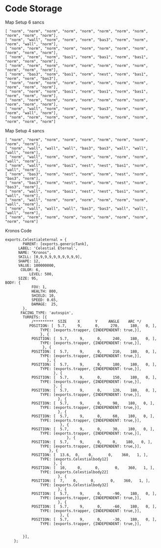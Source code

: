 # Code Storage
Map Setup 6 sancs

    [ "norm", "norm", "norm", "norm", "norm", "norm", "norm", "norm", "norm", "norm", "norm"],
    [ "norm", "wall", "norm", "norm", "norm", "bas3", "norm", "norm", "norm", "wall", "norm"],
    [ "norm", "norm", "norm", "norm", "norm", "norm", "norm", "norm", "norm", "norm", "norm"],
    [ "norm", "norm", "norm", "bas1", "norm", "bas1", "norm", "bas1", "norm", "norm", "norm"],
    [ "norm", "norm", "norm", "norm", "norm", "norm", "norm", "norm", "norm", "norm", "norm"],
    [ "norm", "bas3", "norm", "bas1", "norm", "nest", "norm", "bas1", "norm", "norm", "bas3"],
    [ "norm", "norm", "norm", "norm", "norm", "norm", "norm", "norm", "norm", "norm", "norm"],
    [ "norm", "norm", "norm", "bas1", "norm", "bas1", "norm", "bas1", "norm", "norm", "norm"],
    [ "norm", "norm", "norm", "norm", "norm", "norm", "norm", "norm", "norm", "norm", "norm"],
    [ "norm", "wall", "norm", "norm", "norm", "bas3", "norm", "norm", "norm", "wall", "norm"],
    [ "norm", "norm", "norm", "norm", "norm", "norm", "norm", "norm", "norm", "norm", "norm"]
Map Setup 4 sancs

    [ "norm", "norm", "norm", "norm", "norm", "norm", "norm", "norm", "norm", "norm"],
    [ "norm", "wall", "wall", "wall", "bas3", "bas3", "wall", "wall", "wall", "norm"],
    [ "norm", "wall", "norm", "norm", "norm", "norm", "norm", "norm", "wall", "norm"],
    [ "norm", "wall", "norm", "bas1", "nest", "nest", "bas1", "norm", "wall", "norm"],
    [ "norm", "bas3", "norm", "nest", "norm", "norm", "nest", "norm", "bas3", "norm"],
    [ "norm", "bas3", "norm", "nest", "norm", "norm", "nest", "norm", "bas3", "norm"],
    [ "norm", "wall", "norm", "bas1", "nest", "nest", "bas1", "norm", "wall", "norm"],
    [ "norm", "wall", "norm", "norm", "norm", "norm", "norm", "norm", "wall", "norm"],
    [ "norm", "wall", "wall", "wall", "bas3", "bas3", "wall", "wall", "wall", "norm"],
    [ "norm", "norm", "norm", "norm", "norm", "norm", "norm", "norm", "norm", "norm"]
Kronos Code

    exports.Celestialeternal = {
            PARENT: [exports.genericTank],
          LABEL: 'Celestial Eternal',
          NAME: "Kronos",
          SKILL: [0,9,9,9,9,9,9,9,9,9],
          SHAPE: 12,
          VALUE: 100000000,
           COLOR: 6,
               LEVEL: 500,
          SIZE: 95,
    BODY: {
                FOV: 1,
                HEALTH: 800,
                SHIELD: 10,
                SPEED: 0.65,
                DAMAGE:  25,
            },
           FACING_TYPE: 'autospin',
            TURRETS: [{
                /*********  SIZE     X       Y     ANGLE    ARC */
               POSITION: [  5.7,     9,      0,     270,     180,   0, ], 
                    TYPE: [exports.trapper, {INDEPENDENT: true,}],
                    }, {
                POSITION: [  5.7,     9,      0,     240,    180,   0, ],
                    TYPE: [exports.trapper, {INDEPENDENT: true,}],
                     }, {
                POSITION: [  5.7,     9,      0,     210,    180,   0, ],
                    TYPE: [exports.trapper, {INDEPENDENT: true,}],
                       }, {
                POSITION: [  5.7,     9,      0,     180,    180,   0, ],
                    TYPE: [exports.trapper, {INDEPENDENT: true,}], 
                          }, {
                POSITION: [  5.7,     9,      0,     150,    180,   0, ],
                    TYPE: [exports.trapper, {INDEPENDENT: true,}],
                          }, {
                POSITION: [  5.7,     9,      0,     120,    180,   0, ],
                    TYPE: [exports.trapper, {INDEPENDENT: true,}],
                            }, {
                POSITION: [  5.7,     9,      0,     90,    180,   0, ],
                    TYPE: [exports.trapper, {INDEPENDENT: true,}],
                            }, {
                POSITION: [  5.7,     9,      0,     60,    180,   0, ],
                    TYPE: [exports.trapper, {INDEPENDENT: true,}],
                             }, {
                POSITION: [  5.7,     9,      0,     30,    180,   0, ],
                    TYPE: [exports.trapper, {INDEPENDENT: true,}],  
                                }, {
                POSITION: [  5.7,     9,      0,     0,    180,   0, ],
                    TYPE: [exports.trapper, {INDEPENDENT: true,}], 
                        }, {
                POSITION: [  13.6,  0,    0,       0,    360,   1, ],  
                    TYPE: [exports.Celestialbody12] 
                          }, {
                POSITION: [  10,     0,      0,       0,    360,   1, ],  
                    TYPE: [exports.Celestialbody22] 
                            }, {
                POSITION: [  7,    0,      0,       0,    360,   1, ],  
                    TYPE: [exports.Celestialbody32]  
                            }, {
                POSITION: [  5.7,     9,      0,     -90,    180,   0, ],
                    TYPE: [exports.trapper, {INDEPENDENT: true,}],
                            }, {
                POSITION: [  5.7,     9,      0,     -60,    180,   0, ],
                    TYPE: [exports.trapper, {INDEPENDENT: true,}],
                             }, {
                POSITION: [  5.7,     9,      0,     -30,    180,   0, ],
                    TYPE: [exports.trapper, {INDEPENDENT: true,}],  
                               
                  
            }],
        };